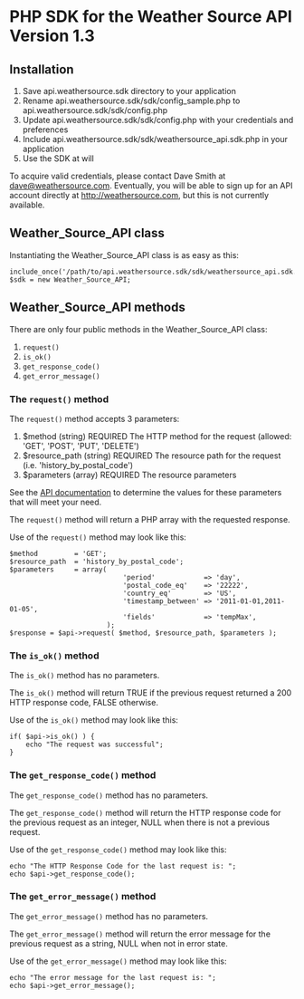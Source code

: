 PHP SDK for the Weather Source API Version 1.3
==============================================




Installation
------------

1. Save api.weathersource.sdk directory to your application
2. Rename api.weathersource.sdk/sdk/config_sample.php to api.weathersource.sdk/sdk/config.php
3. Update api.weathersource.sdk/sdk/config.php with your credentials and preferences
4. Include api.weathersource.sdk/sdk/weathersource_api.sdk.php in your application
5. Use the SDK at will

To acquire valid credentials, please contact Dave Smith at <dave@weathersource.com>.  Eventually, you will be able to sign up for an API account directly at <http://weathersource.com>, but this is not currently available.




Weather_Source_API class
------------------------

Instantiating the Weather_Source_API class is as easy as this:

    include_once('/path/to/api.weathersource.sdk/sdk/weathersource_api.sdk.php');
    $sdk = new Weather_Source_API;




Weather_Source_API methods
--------------------------

There are only four public methods in the Weather_Source_API class:

1. `request()`
2. `is_ok()`
3. `get_response_code()`
4. `get_error_message()`



### The `request()` method ###

The `request()` method accepts 3 parameters:

1. $method          (string)  REQUIRED  The HTTP method for the request (allowed: 'GET', 'POST', 'PUT', 'DELETE')
2. $resource_path   (string)  REQUIRED  The resource path for the request (i.e. 'history_by_postal_code')
3. $parameters      (array)   REQUIRED  The resource parameters

See the [API documentation](http://developer.weathersource.com/) to determine the values for these parameters that will meet your need.

The `request()` method will return a PHP array with the requested response.

Use of the `request()` method may look like this:

    $method         = 'GET';
    $resource_path  = 'history_by_postal_code';
    $parameters     = array(
                        	    'period'            => 'day',
                        	    'postal_code_eq'    => '22222',
                        	    'country_eq'        => 'US',
                        	    'timestamp_between' => '2011-01-01,2011-01-05',
                        	    'fields'            => 'tempMax',
                        	);
    $response = $api->request( $method, $resource_path, $parameters );



### The `is_ok()` method ###

The `is_ok()` method has no parameters.

The `is_ok()` method will return TRUE if the previous request returned a 200 HTTP response code, FALSE otherwise.

Use of the `is_ok()` method may look like this:

    if( $api->is_ok() ) {
    	echo "The request was successful";
    }



### The `get_response_code()` method ###

The `get_response_code()` method has no parameters.

The `get_response_code()` method will return the HTTP response code for the previous request as an integer, NULL when there is not a previous request.

Use of the `get_response_code()` method may look like this:

    echo "The HTTP Response Code for the last request is: ";
    echo $api->get_response_code();



### The `get_error_message()` method ###

The `get_error_message()` method has no parameters.

The `get_error_message()` method will return the error message for the previous request as a string, NULL when not in error state.

Use of the `get_error_message()` method may look like this:

    echo "The error message for the last request is: ";
    echo $api->get_error_message();
